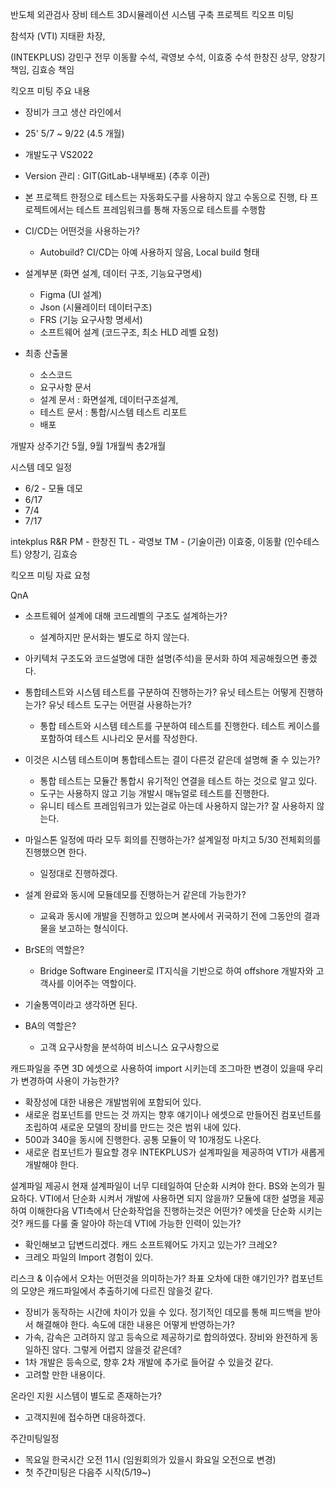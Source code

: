 반도체 외관검사 장비 테스트 3D시뮬레이션 시스템 구축 프로젝트 킥오프 미팅

참석자
(VTI)
지태환 차장, 


(INTEKPLUS)
강민구 전무
이동활 수석, 곽영보 수석, 이효중 수석
한창진 상무, 양창기 책임, 김효승 책임

킥오프 미팅 주요 내용
- 장비가 크고 생산 라인에서 
- 25' 5/7 ~ 9/22 (4.5 개월)

- 개발도구 VS2022
- Version 관리 : GIT(GitLab-내부배포) (추후 이관)
- 본 프로젝트 한정으로 테스트는 자동화도구를 사용하지 않고 수동으로 진행, 타 프로젝트에서는 테스트 프레임워크를 통해 자동으로 테스트를 수행함
- CI/CD는 어떤것을 사용하는가?
	- Autobuild? CI/CD는 아예 사용하지 않음, Local build 형태
- 설계부분 (화면 설계, 데이터 구조, 기능요구명세)
	- Figma (UI 설계)
	- Json (시뮬레이터 데이터구조)
	- FRS (기능 요구사항 명세서)
	- 소프트웨어 설계 (코드구조, 최소 HLD 레벨 요청)
- 최종 산출물
	- 소스코드
	- 요구사항 문서
	- 설계 문서 : 화면설계, 데이터구조설계, 
	- 테스트 문서 : 통합/시스템 테스트 리포트
	- 배포

개발자 상주기간 5월, 9월 1개월씩 총2개월

시스템 데모 일정
- 6/2 - 모듈 데모
- 6/17
- 7/4
- 7/17

intekplus R&R
PM - 한창진
TL - 곽영보
TM - (기술이관) 이효중, 이동활
(인수테스트) 양창기, 김효승

킥오프 미팅 자료 요청

QnA
- 소프트웨어 설계에 대해 코드레벨의 구조도 설계하는가?
	- 설계하지만 문서화는 별도로 하지 않는다.
- 아키텍처 구조도와 코드설명에 대한 설명(주석)을 문서화 하여 제공해줬으면 좋겠다.

- 통합테스트와 시스템 테스트를 구분하여 진행하는가? 유닛 테스트는 어떻게 진행하는가? 유닛 테스트 도구는 어떤걸 사용하는가?
	- 통합 테스트와 시스템 테스트를 구분하여 테스트를 진행한다. 테스트 케이스를 포함하여 테스트 시나리오 문서를 작성한다.
- 이것은 시스템 테스트이며 통합테스트는 결이 다른것 같은데 설명해 줄 수 있는가?
	- 통합 테스트는 모듈간 통합시 유기적인 연결을 테스트 하는 것으로 알고 있다.
	- 도구는 사용하지 않고 기능 개발시 매뉴얼로 테스트를 진행한다.
	- 유니티 테스트 프레임워크가 있는걸로 아는데 사용하지 않는가? 잘 사용하지 않는다.

- 마일스톤 일정에 따라 모두 회의를 진행하는가? 설계일정 마치고 5/30 전체회의를 진행했으면 한다.
	- 일정대로 진행하겠다.

- 설계 완료와 동시에 모듈데모를 진행하는거 같은데 가능한가?
	- 교육과 동시에 개발을 진행하고 있으며 본사에서 귀국하기 전에 그동안의 결과물을 보고하는 형식이다.

- BrSE의 역할은? 
	- Bridge Software Engineer로 IT지식을 기반으로 하여 offshore 개발자와 고객사를 이어주는 역할이다.
- 기술통역이라고 생각하면 된다.
- BA의 역할은?
	- 고객 요구사항을 분석하여 비스니스 요구사항으로 

캐드파일을 주면 3D 에셋으로 사용하여 import 시키는데 조그마한 변경이 있을때 우리가 변경하여 사용이 가능한가?
- 확장성에 대한 내용은 개발범위에 포함되어 있다.
- 새로운 컴포넌트를 만드는 것 까지는 향후 얘기이나 에셋으로 만들어진 컴포넌트를 조립하여 새로운 모델의 장비를 만드는 것은 범위 내에 있다.
- 500과 340을 동시에 진행한다. 공통 모듈이 약 10개정도 나온다.
- 새로운 컴포넌트가 필요할 경우 INTEKPLUS가 설계파일을 제공하여 VTI가 새롭게 개발해야 한다.

설계파일 제공시 현재 설계파일이 너무 디테일하여 단순화 시켜야 한다. BS와 논의가 필요하다.
VTI에서 단순화 시켜서 개발에 사용하면 되지 않을까?
모듈에 대한 설명을 제공하여 이해한다음 VTI측에서 단순화작업을 진행하는것은 어떤가? 에셋을 단순화 시키는것?
캐드를 다룰 줄 알아야 하는데 VTI에 가능한 인력이 있는가?
- 확인해보고 답변드리겠다.
캐드 소프트웨어도 가지고 있는가? 크레오?
- 크레오 파일의 Import 경험이 있다.

리스크 & 이슈에서 오차는 어떤것을 의미하는가? 좌표 오차에 대한 얘기인가? 컴포넌트의 모양은 캐드파일에서 추출하기에 다르진 않을것 같다.
- 장비가 동작하는 시간에 차이가 있을 수 있다. 정기적인 데모를 통해 피드백을 받아서 해결해야 한다.
속도에 대한 내용은 어떻게 반영하는가?
- 가속, 감속은 고려하지 않고 등속으로 제공하기로 합의하였다. 장비와 완전하게 동일하진 않다.
그렇게 어렵지 않을것 같은데?
- 1차 개발은 등속으로, 향후 2차 개발에 추가로 들어갈 수 있을것 같다.
- 고려할 만한 내용이다.

온라인 지원 시스템이 별도로 존재하는가?
- 고객지원에 접수하면 대응하겠다.

주간미팅일정
- 목요일 한국시간 오전 11시 (임원회의가 있을시 화요일 오전으로 변경)
- 첫 주간미팅은 다음주 시작(5/19~)

